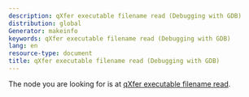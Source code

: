 ```yaml
---
description: qXfer executable filename read (Debugging with GDB)
distribution: global
Generator: makeinfo
keywords: qXfer executable filename read (Debugging with GDB)
lang: en
resource-type: document
title: qXfer executable filename read (Debugging with GDB)
---
```

The node you are looking for is at [qXfer executable filename read](General-Query-Packets.html#qXfer-executable-filename-read).
